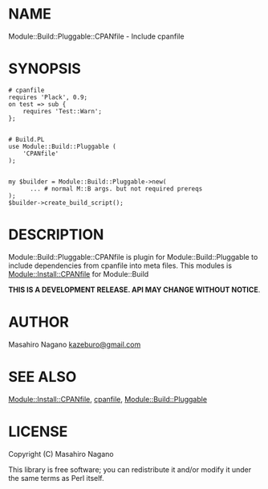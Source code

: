 # NAME

Module::Build::Pluggable::CPANfile - Include cpanfile

# SYNOPSIS

    # cpanfile
    requires 'Plack', 0.9;
    on test => sub {
        requires 'Test::Warn';
    };
    

    # Build.PL
    use Module::Build::Pluggable (
        'CPANfile'
    );
    

    my $builder = Module::Build::Pluggable->new(
          ... # normal M::B args. but not required prereqs
    );
    $builder->create_build_script();

# DESCRIPTION

Module::Build::Pluggable::CPANfile is plugin for Module::Build::Pluggable to include dependencies from cpanfile into meta files. 
This modules is [Module::Install::CPANfile](http://search.cpan.org/perldoc?Module::Install::CPANfile) for Module::Build

__THIS IS A DEVELOPMENT RELEASE. API MAY CHANGE WITHOUT NOTICE__.

# AUTHOR

Masahiro Nagano <kazeburo@gmail.com>

# SEE ALSO

[Module::Install::CPANfile](http://search.cpan.org/perldoc?Module::Install::CPANfile), [cpanfile](http://search.cpan.org/perldoc?cpanfile), [Module::Build::Pluggable](http://search.cpan.org/perldoc?Module::Build::Pluggable)

# LICENSE

Copyright (C) Masahiro Nagano

This library is free software; you can redistribute it and/or modify
it under the same terms as Perl itself.

